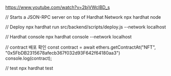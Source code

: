 https://www.youtube.com/watch?v=2bjVWclBD_s

// Starts a JSON-RPC server on top of Hardhat Network
npx hardhat node

// Deploy
npx hardhat run src/backend/scripts/deploy.js --network localhost

// Hardhat console
npx hardhat console --network localhost

// contract 배포 확인
const contract = await ethers.getContractAt("NFT", "0x5FbDB2315678afecb367f032d93F642f64180aa3")
console.log(contract);

// test
npx hardhat test
